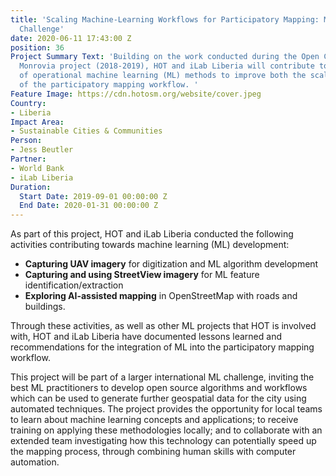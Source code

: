 ```yaml
---
title: 'Scaling Machine-Learning Workflows for Participatory Mapping: Monrovia ML
  Challenge'
date: 2020-06-11 17:43:00 Z
position: 36
Project Summary Text: 'Building on the work conducted during the Open Cities Africa
  Monrovia project (2018-2019), HOT and iLab Liberia will contribute to the development
  of operational machine learning (ML) methods to improve both the scale and speed
  of the participatory mapping workflow. '
Feature Image: https://cdn.hotosm.org/website/cover.jpeg
Country:
- Liberia
Impact Area:
- Sustainable Cities & Communities
Person:
- Jess Beutler
Partner:
- World Bank
- iLab Liberia
Duration:
  Start Date: 2019-09-01 00:00:00 Z
  End Date: 2020-01-31 00:00:00 Z
---
```


As part of this project, HOT and iLab Liberia conducted the following activities contributing towards machine learning (ML) development:
* **Capturing UAV imagery** for digitization and ML algorithm development
* **Capturing and using StreetView imagery** for ML feature identification/extraction
* **Exploring AI-assisted mapping** in OpenStreetMap with roads and buildings.

Through these activities, as well as other ML projects that HOT is involved with, HOT and iLab Liberia have documented lessons learned and recommendations for the integration of ML into the participatory mapping workflow. 

This project will be part of a larger international ML challenge, inviting the best ML practitioners to develop open source algorithms and workflows which can be used to generate further geospatial data for the city using automated techniques. The project provides the opportunity for local teams to learn about machine learning concepts and applications; to receive training on applying these methodologies locally; and to collaborate with an extended team investigating how this technology can potentially speed up the mapping process, through combining human skills with computer automation.